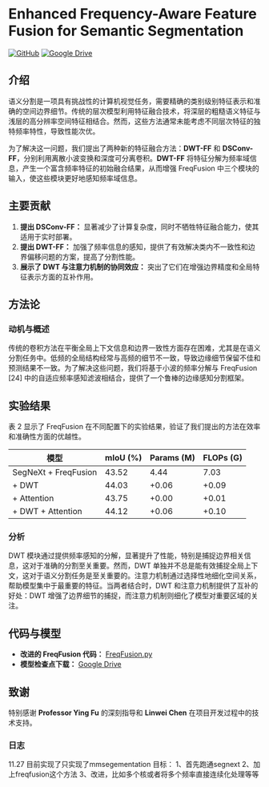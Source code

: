 

# Enhanced Frequency-Aware Feature Fusion for Semantic Segmentation

[![GitHub](https://img.shields.io/badge/GitHub-It--is--really--easy.svg)](https://github.com/It-is-really-easy/cv-finalword/blob/main/FreqFusion.py)
[![Google Drive](https://img.shields.io/badge/Google%20Drive-Download%20Checkpoints-blue.svg)](https://drive.google.com/file/d/1yS2Nu-v0FeLse2ed3PF2aO6pAprYFXfZ/view?usp=drive_link)

## 介绍

语义分割是一项具有挑战性的计算机视觉任务，需要精确的类别级别特征表示和准确的空间边界细节。传统的层次模型利用特征融合技术，将深层的粗糙语义特征与浅层的高分辨率空间特征相结合。然而，这些方法通常未能考虑不同层次特征的独特频率特性，导致性能次优。

为了解决这一问题，我们提出了两种新的特征融合方法：**DWT-FF** 和 **DSConv-FF**，分别利用离散小波变换和深度可分离卷积。**DWT-FF** 将特征分解为频率域信息，产生一个富含频率特征的初始融合结果，从而增强 FreqFusion 中三个模块的输入，使这些模块更好地感知频率域信息。

## 主要贡献

1. **提出 DSConv-FF：** 显著减少了计算复杂度，同时不牺牲特征融合能力，使其适用于实时部署。
2. **提出 DWT-FF：** 加强了频率信息的感知，提供了有效解决类内不一致性和边界偏移问题的方案，提高了分割性能。
3. **展示了 DWT 与注意力机制的协同效应：** 突出了它们在增强边界精度和全局特征表示方面的互补作用。

## 方法论

### 动机与概述

传统的卷积方法在平衡全局上下文信息和边界一致性方面存在困难，尤其是在语义分割任务中。低频的全局结构经常与高频的细节不一致，导致边缘细节保留不佳和预测结果不一致。为了解决这些问题，我们将基于小波的频率分解与 FreqFusion [24] 中的自适应频率感知滤波相结合，提供了一个鲁棒的边缘感知分割框架。

## 实验结果

表 2 显示了 FreqFusion 在不同配置下的实验结果，验证了我们提出的方法在效率和准确性方面的优越性。

| 模型               | mIoU (%) | Params (M) | FLOPs (G) |
|--------------------|----------|------------|-----------|
| SegNeXt + FreqFusion | 43.52     | 4.44        | 7.03       |
| + DWT              | 44.03     | +0.06       | +0.09      |
| + Attention        | 43.75     | +0.00       | +0.01      |
| + DWT + Attention  | 44.12     | +0.06       | +0.10      |

### 分析

DWT 模块通过提供频率感知的分解，显著提升了性能，特别是捕捉边界相关信息，这对于准确的分割至关重要。然而，DWT 单独并不总是能有效捕捉全局上下文，这对于语义分割任务是至关重要的。注意力机制通过选择性地细化空间关系，帮助模型集中于最重要的特征。当两者结合时，DWT 和注意力机制提供了互补的好处：DWT 增强了边界细节的捕捉，而注意力机制则细化了模型对重要区域的关注。

## 代码与模型

- **改进的 FreqFusion 代码：** [FreqFusion.py](https://github.com/It-is-really-easy/cv-finalword/blob/main/FreqFusion.py)
- **模型检查点下载：** [Google Drive](https://drive.google.com/file/d/1yS2Nu-v0FeLse2ed3PF2aO6pAprYFXfZ/view?usp=drive_link)

## 致谢

特别感谢 **Professor Ying Fu** 的深刻指导和 **Linwei Chen** 在项目开发过程中的技术支持。

### 日志
11.27
目前实现了只实现了mmsegementation
目标：
1、首先跑通segnext
2、加上freqfusion这个方法
3、改进，比如多个核或者将多个频率直接连续化处理等等
